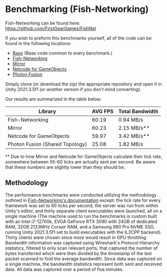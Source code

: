 [Base]: https://github.com/hpcvis/MuVR/tree/benchmark/base
[Fish-Networking]: https://github.com/hpcvis/MuVR/tree/benchmark/FishNet
[Fish-Networking's documentation]: https://fish-networking.gitbook.io/docs/manual/general/performance/benchmark-setup
[Mirror]: https://github.com/hpcvis/MuVR/tree/benchmark/Mirror
[Photon Fusion]: https://github.com/hpcvis/MuVR/tree/benchmark/PhotonFusion
[Netcode for GameObjects]: https://github.com/hpcvis/MuVR/tree/benchmark/Unity


# Benchmarking (Fish-Networking)

Fish-Networking can be found here: https://github.com/FirstGearGames/FishNet

If you wish to preform this benchmarks yourself, all of the code can be found in the following locations:

+ [Base] (Base code common to every benchmark.)
+ [Fish-Networking]
+ [Mirror]
+ [Netcode for GameObjects]
+ [Photon Fusion]

Simply clone (or download the zip) the appropriate repository and open it in Unity 2021.3.5f1 (or another version if you don't mind converting).

Our results are summarized in the table below:

| Library | AVG FPS | Total Bandwidth  |
| ------- | ------- | ---------------------- |
| Fish-Networking | 60.19 | 0.94 MB/s |
| Mirror | 60.23 | 2.15 MB/s** |
| Netcode for GameObjects | 59.97 | 3.42 MB/s** | 
| Photon Fusion (Shared Topology) | 25.08 | 1.82 MB/s | 

** Due to how Mirror and Netcode for GameObjects calculate their tick rate, somewhere between 55-60 ticks are actually sent per second. Be aware that these numbers are slightly lower than they should be.

## Methodology

The performance benchmarks were conducted utilizing the methodology outlined in [Fish-Networking's documentation] except: the tick rate for every framework was set to 60 ticks per second, the server was run from within Unity's editor, and thirty separate client executables were launched, all on a single machine (The machine used to run the benchmarks is custom built with an Intel i7-12700k, EVGA GeForce RTX 3090 with 24GB of dedicated RAM, 32GB 2133MHz Corsair RAM, and a Samsung 980 Pro NVME SSD, running Unity 2021.3.5f1 set to build executables with the IL2CPP backend). Thirty clients were chosen since more would result in GPU throttling. Bandwidth information was captured using Wireshark's Protocol Hierarchy statistics, filtered to only scan relevant ports, that captured the number of bytes transferred which were then divided by the timestamp of the last packet scanned to find the average bandwidth. Since data was captured on a single machine, the bandwidth statistics represent both sent and received data. All data was captured over a period of five minutes.
